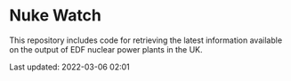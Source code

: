 # Nuke Watch

This repository includes code for retrieving the latest information available on the output of EDF nuclear power plants in the UK.

Last updated: 2022-03-06 02:01